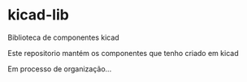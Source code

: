 # kicad-lib
Biblioteca de componentes kicad


Este repositorio mantém os componentes que tenho criado em kicad

Em processo de organização...
